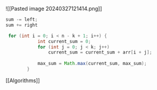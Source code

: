 ![[Pasted image 20240327121414.png]]

```java
sum -= left;
sum += right

 for (int i = 0; i < n - k + 1; i++) {
            int current_sum = 0;
            for (int j = 0; j < k; j++)
                current_sum = current_sum + arr[i + j];
                
            max_sum = Math.max(current_sum, max_sum);
        }
```



[[Algorithms]]

